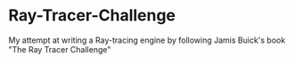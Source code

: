 # Ray-Tracer-Challenge
My attempt at writing a Ray-tracing engine by following Jamis Buick's book "The Ray Tracer Challenge"
